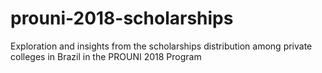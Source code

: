 # prouni-2018-scholarships
Exploration and insights from the scholarships distribution among private colleges in Brazil in the PROUNI 2018 Program
